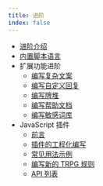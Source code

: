 ```yaml
---
title: 进阶
index: false
---
```

- [进阶介绍](./introduce.md)
- [内置脚本语言](./script.md)
- 扩展功能进阶
  - [编写复杂文案](./edit_complex_custom_text.md)
  - [编写自定义回复](./edit_reply.md)
  - [编写牌堆](./edit_deck.md)
  - [编写帮助文档](./edit_helpdoc.md)
  - [编写敏感词库](./edit_sensitive_words.md)
- JavaScript 插件
  - [前言](./js_start.md)
  - [插件的工程化编写](./js_project.md)
  - [常见用法示例](./js_example.md)
  - [编写新的 TRPG 规则](./js_gamesystem.md)
  - [API 列表](./js_api_list.md)
